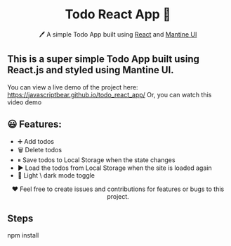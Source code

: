<h1 align="center">Todo React App  📝</h1>  
<p align="center">
  🖊️ A simple Todo App built using <a href="https://reactjs.org/">React</a> and <a href="https://mantine.dev/">Mantine UI</a>
</p>

## This is a super simple Todo App built using React.js and styled using Mantine UI.

You can view a live demo of the project here: https://javascriptbear.github.io/todo_react_app/
Or, you can watch this video demo


## 😃 Features:

- ➕ Add todos
- 🗑️ Delete todos
- ⏸ Save todos to Local Storage when the state changes
- ▶️ Load the todos from Local Storage when the site is loaded again
- 🌙 Light \ dark mode toggle

<p align="center">
  ❤️ Feel free to create issues and contributions for features or bugs to this project.
</p>

## Steps

npm install